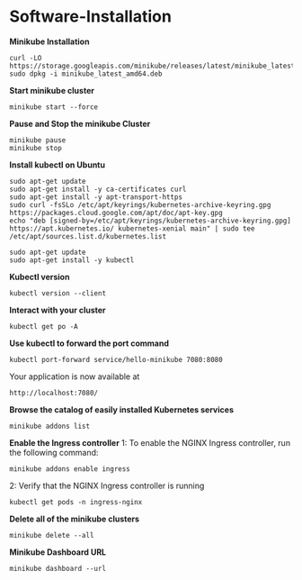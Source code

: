 # Software-Installation

**Minikube Installation**
```
curl -LO https://storage.googleapis.com/minikube/releases/latest/minikube_latest_amd64.deb
sudo dpkg -i minikube_latest_amd64.deb
```
**Start minikube cluster**
```
minikube start --force
```
**Pause and Stop the minikube Cluster**
```
minikube pause
minikube stop
```
**Install kubectl on Ubuntu**
```
sudo apt-get update
sudo apt-get install -y ca-certificates curl
sudo apt-get install -y apt-transport-https
sudo curl -fsSLo /etc/apt/keyrings/kubernetes-archive-keyring.gpg https://packages.cloud.google.com/apt/doc/apt-key.gpg
echo "deb [signed-by=/etc/apt/keyrings/kubernetes-archive-keyring.gpg] https://apt.kubernetes.io/ kubernetes-xenial main" | sudo tee /etc/apt/sources.list.d/kubernetes.list
```
```
sudo apt-get update
sudo apt-get install -y kubectl
```
**Kubectl version**
```
kubectl version --client
```
**Interact with your cluster**
```
kubectl get po -A
```
**Use kubectl to forward the port command**
```
kubectl port-forward service/hello-minikube 7080:8080
```
Your application is now available at 
```
http://localhost:7080/
```
**Browse the catalog of easily installed Kubernetes services**
```
minikube addons list
```
**Enable the Ingress controller**
1: To enable the NGINX Ingress controller, run the following command:
```
minikube addons enable ingress
```
2: Verify that the NGINX Ingress controller is running
```
kubectl get pods -n ingress-nginx
```
**Delete all of the minikube clusters**
```
minikube delete --all
```
**Minikube Dashboard URL**
```
minikube dashboard --url
```




